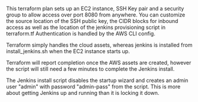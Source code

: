 This terraform plan sets up an EC2 instance, SSH Key pair and a security group to allow
access over port 8080 from anywhere. 
You can customize the source location of the SSH public key, the CIDR blocks for inbound access
as well as the location of the jenkins provisioning script in terraform.tf
Authentication is handled by the AWS CLI config. 

Terraform simply handles the cloud assets, whereas jenkins is installed from install_jenkins.sh
when the EC2 instance starts up. 

Terraform will report completion once the AWS assets are created, however the script will still 
need a few minutes to complete the Jenkins install. 

The Jenkins install script disables the startup wizard and creates an admin user "admin" with 
password "admin-pass" from the script. 
This is more about getting Jenkins up and running than it is locking it down.
